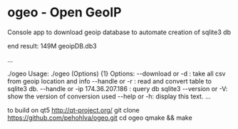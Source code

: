 ogeo -  Open GeoIP
===

Console app to download geoip database to automate creation of sqlite3 db

end result: 149M geoipDB.db3

...

./ogeo
Usage: ./ogeo (Options)
 {1} Options:
	--download or -d : take all csv from geoip location and info
	--handle or -r : read and convert table to sqlite3 db.
	--handle or -ip 174.36.207.186 : query db sqlite3
	--version or -V: show the version of conversion used
	--help or -h: display this text.
... 

to build on qt5  http://qt-project.org/
git clone https://github.com/pehohlva/ogeo.git
cd ogeo
qmake && make  
